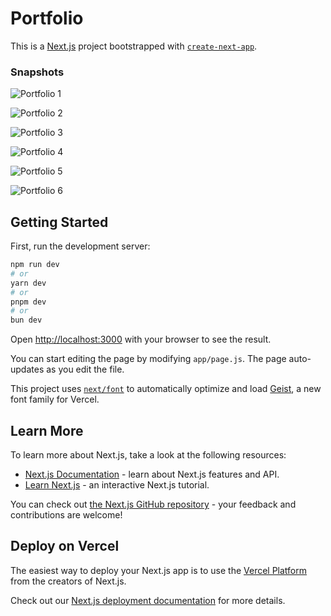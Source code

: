 <h1>Portfolio</h1>

This is a [Next.js](https://nextjs.org) project bootstrapped with [`create-next-app`](https://github.com/vercel/next.js/tree/canary/packages/create-next-app).

<h3>Snapshots</h3>

![Portfolio 1](https://github.com/user-attachments/assets/d8c9097d-01b9-440f-add0-ac8c717d5ec8)

![Portfolio 2](https://github.com/user-attachments/assets/51ca7999-0a57-4036-bc63-20725fec5f12)

![Portfolio 3](https://github.com/user-attachments/assets/1cdd6da0-02d1-4dc2-95da-81e169a28b5a)

![Portfolio 4](https://github.com/user-attachments/assets/274b3504-4693-42f2-8e37-1ddd657563b5)

![Portfolio 5](https://github.com/user-attachments/assets/193c62e3-24e1-4744-9f7b-bb10bc0d4b96)

![Portfolio 6](https://github.com/user-attachments/assets/628b0e36-b661-47e3-96c3-1b621ddc16a7)

## Getting Started

First, run the development server:

```bash
npm run dev
# or
yarn dev
# or
pnpm dev
# or
bun dev
```

Open [http://localhost:3000](http://localhost:3000) with your browser to see the result.

You can start editing the page by modifying `app/page.js`. The page auto-updates as you edit the file.

This project uses [`next/font`](https://nextjs.org/docs/app/building-your-application/optimizing/fonts) to automatically optimize and load [Geist](https://vercel.com/font), a new font family for Vercel.

## Learn More

To learn more about Next.js, take a look at the following resources:

- [Next.js Documentation](https://nextjs.org/docs) - learn about Next.js features and API.
- [Learn Next.js](https://nextjs.org/learn) - an interactive Next.js tutorial.

You can check out [the Next.js GitHub repository](https://github.com/vercel/next.js) - your feedback and contributions are welcome!

## Deploy on Vercel

The easiest way to deploy your Next.js app is to use the [Vercel Platform](https://vercel.com/new?utm_medium=default-template&filter=next.js&utm_source=create-next-app&utm_campaign=create-next-app-readme) from the creators of Next.js.

Check out our [Next.js deployment documentation](https://nextjs.org/docs/app/building-your-application/deploying) for more details.
